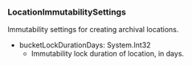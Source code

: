 ### LocationImmutabilitySettings
Immutability settings for creating archival locations.

- bucketLockDurationDays: System.Int32
  - Immutability lock duration of location, in days.
